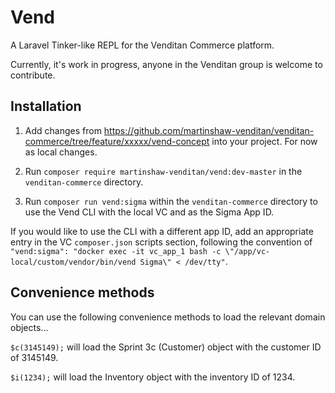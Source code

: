 # Vend

A Laravel Tinker-like REPL for the Venditan Commerce platform.

Currently, it's work in progress, anyone in the Venditan group is welcome to contribute.

## Installation

1. Add changes from https://github.com/martinshaw-venditan/venditan-commerce/tree/feature/xxxxx/vend-concept into your project. For now as local changes.

2. Run `composer require martinshaw-venditan/vend:dev-master` in the `venditan-commerce` directory. 

3. Run `composer run vend:sigma` within the `venditan-commerce` directory to use the Vend CLI with the local VC and as the Sigma App ID.

If you would like to use the CLI with a different app ID, add an appropriate entry in the VC `composer.json` scripts section, following the convention of `"vend:sigma": "docker exec -it vc_app_1 bash -c \"/app/vc-local/custom/vendor/bin/vend Sigma\" < /dev/tty"`.

## Convenience methods

You can use the following convenience methods to load the relevant domain objects...

`$c(3145149);` will load the Sprint 3c (Customer) object with the customer ID of 3145149.

`$i(1234);` will load the Inventory object with the inventory ID of 1234.
